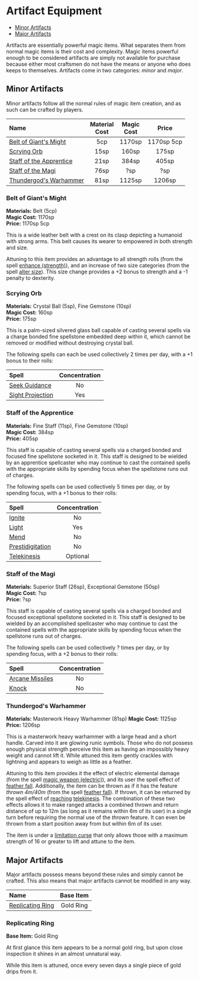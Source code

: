 # Artifact Equipment

* [Minor Artifacts](#minor-artifacts)
* [Major Artifacts](#major-artifacts)

Artifacts are essentially powerful magic items. What separates them from normal magic items is their cost and complexity. Magic items powerful enough to be considered artifacts are simply not available for purchase because either most craftsmen do not have the means or anyone who does keeps to themselves. Artifacts come in two categories: *minor* and *major*.

## Minor Artifacts

Minor artifacts follow all the normal rules of magic item creation, and as such can be crafted by players.

| Name | Material<br/>Cost | Magic<br/>Cost | Price |
|:-|:-:|:-:|:-:|
| [Belt of Giant's Might](#belt-of-giants-might) | 5cp | 1170sp | 1170sp 5cp |
| [Scrying Orb](#scrying-orb) | 15sp | 160sp | 175sp |
| [Staff of the Apprentice](#staff-of-the-apprentice) | 21sp | 384sp | 405sp |
| [Staff of the Magi](#staff-of-the-magi) | 76sp | ?sp | ?sp |
| [Thundergod's Warhammer](#thungergods-warhammer) | 81sp | 1125sp | 1206sp |

### Belt of Giant's Might

**Materials:** Belt (5cp)  
**Magic Cost:** 1170sp  
**Price:** 1170sp 5cp

This is a wide leather belt with a crest on its clasp depicting a humanoid with strong arms. This belt causes its wearer to empowered in both strength and size. 

Attuning to this item provides an advantage to all strength rolls (from the spell [enhance (strength)](/Fantasy/Spells.md#enhance)), and an increase of two size categories (from the spell [alter size](/Fantasy/Spells.md#alter-size)). This size change provides a +2 bonus to strength and a -1 penalty to dexterity.

### Scrying Orb

**Materials:** Crystal Ball (5sp), Fine Gemstone (10sp)  
**Magic Cost:** 160sp  
**Price:** 175sp

This is a palm-sized silvered glass ball capable of casting several spells via a charge bonded fine spellstone embedded deep within it, which cannot be removed or modified without destroying crystal ball.

The following spells can each be used collectively 2 times per day, with a +1 bonus to their rolls:

| Spell | Concentration |
|:-|:-:|
| [Seek Guidance](/Fantasy/Spells.md#seek-guidance) | No |
| [Sight Projection](/Fantasy/Spells.md#sight-projection) | Yes |

### Staff of the Apprentice

**Materials:** Fine Staff (11sp), Fine Gemstone (10sp)  
**Magic Cost:** 384sp  
**Price:** 405sp

This staff is capable of casting several spells via a charged bonded and focused fine spellstone socketed in it. This staff is designed to be wielded by an apprentice spellcaster who may continue to cast the contained spells with the appropriate skills by spending focus when the spellstone runs out of charges.

The following spells can be used collectively 5 times per day, or by spending focus, with a +1 bonus to their rolls:

| Spell | Concentration |
|:-|:-:|
| [Ignite](/Fantasy/Spells.md#ignite) | No |
| [Light](/Fantasy/Spells.md#light) | Yes |
| [Mend](/Fantasy/Spells.md#mend) | No |
| [Prestidigitation](/Fantasy/Spells.md#prestidigitation) | No |
| [Telekinesis](/Fantasy/Spells.md#telekinesis) | Optional |

### Staff of the Magi

**Materials:** Superior Staff (26sp), Exceptional Gemstone (50sp)  
**Magic Cost:** ?sp  
**Price:** ?sp

This staff is capable of casting several spells via a charged bonded and focused exceptional spellstone socketed in it. This staff is designed to be wielded by an accomplished spellcaster who may continue to cast the contained spells with the appropriate skills by spending focus when the spellstone runs out of charges.

The following spells can be used collectively ? times per day, or by spending focus, with a +2 bonus to their rolls:

| Spell | Concentration |
|:-|:-:|
| [Arcane Missiles](/Fantasy/Spells.md#arcane-missiles) | No |
| [Knock](/Fantasy/Spells.md#knock) | No |

### Thundergod's Warhammer

**Materials:** Masterwork Heavy Warhammer (81sp)
**Magic Cost:** 1125sp  
**Price:** 1206sp

This is a masterwork heavy warhammer with a large head and a short handle. Carved into it are glowing runic symbols. Those who do not possess enough physical strength perceive this item as having an impossibly heavy weight and cannot lift it. While attuned this item gently crackles with lightning and appears to weigh as little as a feather.

Attuning to this item provides it the effect of electric elemental damage (from the spell [magic weapon (electric)](/Fantasy/Spells.md#magic-weapon)), and its user the spell effect of [feather fall](/Fantasy/Spells.md#feather-fall). Additionally, the item can be thrown as if it has the feature *thrown 4m/40m* (from the spell [feather fall](/Fantasy/Spells.md#feather-fall)). If thrown, it can be returned by the spell effect of [reaching](/Fantasy/Talents.md#metamagic) [telekinesis](/Fantasy/Spells.md#telekinesis). The combination of these two effects allows it to make ranged attacks a combined thrown and return distance of up to 12m (as long as it remains within 6m of its user) in a single turn before requiring the normal use of the *thrown* feature. It can even be thrown from a start position away from but within 6m of its user.

The item is under a [limitation curse](/Fantasy/ItemCrafting.md#curses) that only allows those with a maximum strength of 16 or greater to lift and attune to the item.

## Major Artifacts

Major artifacts possess means beyond these rules and simply cannot be crafted. This also means that major artifacts cannot be modified in any way.

| Name | Base Item |
|:-|:-:|
| [Replicating Ring](#replicating-ring) | Gold Ring |

### Replicating Ring

**Base Item:** Gold Ring

At first glance this item appears to be a normal gold ring, but upon close inspection it shines in an almost unnatural way.

While this item is attuned, once every seven days a single piece of gold drips from it.
